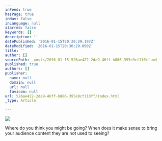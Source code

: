```yaml
---
inFeed: true
hasPage: true
inNav: false
inLanguage: null
starred: false
keywords: []
description: ''
datePublished: '2016-01-15T20:30:29.197Z'
dateModified: '2016-01-15T20:30:29.050Z'
title: ''
author: []
sourcePath: _posts/2016-01-15-526ae422-2da9-46ff-b886-395e9cf110ff.md
published: true
authors: []
publisher:
  name: null
  domain: null
  url: null
  favicon: null
url: 526ae422-2da9-46ff-b886-395e9cf110ff/index.html
_type: Article

---
```

![](https://the-grid-user-content.s3-us-west-2.amazonaws.com/245b7c5f-4b66-4083-9c89-01edcd0b8c5e.jpg)

Where do you think you might be going? When does it make sense to bring your audience content they are not used to seeing?